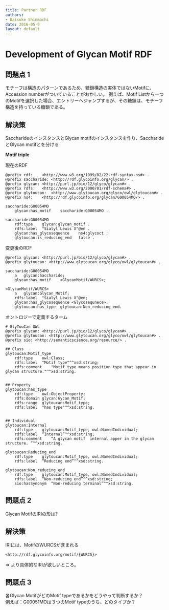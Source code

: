 ```yaml
---
title: Partner RDF
authors:
- Daisuke Shinmachi
date: 2016-05-9
layout: default
---
```


# Development of Glycan Motif RDF

## 問題点 1

モチーフは構造のパターンであるため、糖鎖構造の実体ではないMotifに、Accession numberがついていることがおかしい。
例えば、Motif Listから一つのMotifを選択した場合、エントリーへジャンプするが、その糖鎖は、モチーフ構造を持っている糖鎖である。


## 解決策

SaccharideのインスタンスとGlycan motifのインスタンスを作り、SaccharideとGlycan motifとを分ける


**Motif triple**

現在のRDF

```
@prefix rdf:	<http://www.w3.org/1999/02/22-rdf-syntax-ns#> .
@prefix saccharide:	<http://rdf.glycoinfo.org/glycan/> .
@prefix glycan:	<http://purl.jp/bio/12/glyco/glycan#> .
@prefix rdfs:	<http://www.w3.org/2000/01/rdf-schema#> .
@prefix glytoucan:	<http://www.glytoucan.org/glyco/owl/glytoucan#> .
@prefix ns4:	<http://rdf.glycoinfo.org/glycan/G00054MO/> .

saccharide:G00054MO	
	glycan:has_motif	saccharide:G00054MO .

saccharide:G00054MO	
	rdf:type	glycan:glycan_motif .
	rdfs:label	"Sialyl Lewis X"@en .
	glycan:has_glycosequence	ns4:glycoct ;
	glytoucan:is_reducing_end	false .
```


変更後のRDF

```
@prefix glycan: <http://purl.jp/bio/12/glyco/glycan#> .
@prefix glytoucan: <http://www.glytoucan.org/glyco/owl/glytoucan#> .

saccharide:G00054MO	
	a	glycan:Saccharide;
	glycan:has_motif	<GlycanMotif/WURCS>;

<GlycanMotif/WURCS> 
	a	glycan:Glycan_Motif;
	rdfs:label	"Sialyl Lewis X"@en;
	glycan:has_glycosequence <Glycosequnece>;
	glytoucan:has_type	glytoucan:Non_reducing_end.
```



オントロジーで定義するターム

```
# GlyTouCan OWL
@prefix glycan: <http://purl.jp/bio/12/glyco/glycan#> .
@prefix glytoucan: <http://www.glytoucan.org/glyco/owl/glytoucan#> .
@prefix sio: <http://semanticscience.org/resource/> . 

## Class
glytoucan:Motif_type
	rdf:type	owl:Class;
	rdfs:label	"Motif type"^^xsd:string;
	rdfs:comment	"Motif type means position type that appear in glycan structure."^^xsd:string.


## Property
glytoucan:has_type
	rdf:type	owl:ObjectProperty;
	rdfs:domain	glycan:Gycan_Motif;
	rdfs:range	glytoucan:Motif_type;
	rdfs:label	"has type"^^xsd:string.


## Individual
glytoucan:Internal 
	rdf:type	glytoucan:Motif_type, owl:NamedIndividual;
	rdfs:label	“Internal”^^xsd:string;
	rdfs:comment	“A glycan motif  internal apper in the glycan structure. “^^xsd:string.

glytoucan:Reducing_end
	rdf:type	glytoucan:Motif_type, owl:NamedIndividual;
	rdfs:label	“Reducing end”^^xsd:string.

glytoucan:Non_reducing_end
	rdf:type	glytoucan:Motif_type, owl:NamedIndividual;
	rdfs:label	“Non-reducing end”^^xsd:string;
	sio:hasSynonym	“Non-reducing terminal”^^xsd:string.
```



## 問題点 2

Glycan MotifのIRIの形は?


## 解決策

IRIには、MotifのWURCSが含まれる

`<http://rdf.glycoinfo.org/motif/{WURCS}>`

=> より具体的なIRIが欲しいところ。




## 問題点 3

各Glycan MotifがどのMotif typeであるかをどうやって判断するか？  
例えば：G00051MOは３つのMotif typeのうち、どのタイプか？  





















